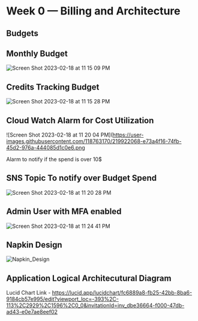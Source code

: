 # Week 0 — Billing and Architecture

## Budgets

## Monthly Budget
![Screen Shot 2023-02-18 at 11 15 09 PM](https://user-images.githubusercontent.com/118763170/219921939-8a02e4ae-749b-4bdc-b7a0-a20ef522c5b5.png)

## Credits Tracking Budget
![Screen Shot 2023-02-18 at 11 15 28 PM](https://user-images.githubusercontent.com/118763170/219921956-5341cca5-5288-4ec5-b3d8-9e59d09df972.png)

## Cloud Watch Alarm for Cost Utilization
![Screen Shot 2023-02-18 at 11 20 04 PM](https://user-images.githubusercontent.com/118763170/219922068-e73a4f16-74fb-45d2-976a-444085d1c0e6.png

Alarm to notify if the spend is over 10$

## SNS Topic To notify over Budget Spend
![Screen Shot 2023-02-18 at 11 20 28 PM](https://user-images.githubusercontent.com/118763170/219922081-49230db3-82e7-46c1-aaa6-8dff9c5e8ee4.png)

## Admin User with MFA enabled
![Screen Shot 2023-02-18 at 11 24 41 PM](https://user-images.githubusercontent.com/118763170/219922159-cb36e009-4221-451f-9efb-8e687b4325ce.png)

## Napkin Design

![Napkin_Design](https://user-images.githubusercontent.com/118763170/219902900-02fdfd7d-599b-4b88-866b-55fa81459c87.jpeg)

## Application Logical Architecutural Diagram

Lucid Chart Link - https://lucid.app/lucidchart/fc6889a8-fb25-42bb-8ba6-9184cb57e995/edit?viewport_loc=-393%2C-113%2C2929%2C1596%2C0_0&invitationId=inv_dbe36664-f000-47db-ad43-e0e7ae8eef02
